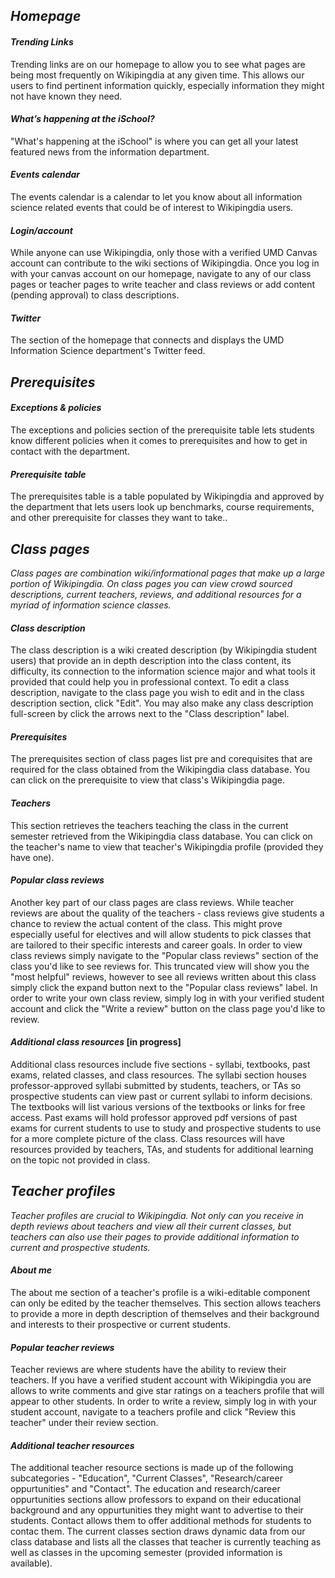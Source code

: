 ## ***Homepage***

#### *Trending Links*

Trending links are on our homepage to allow you to see what pages are being most frequently on Wikipingdia at any given time. This allows our users to find pertinent information quickly, especially information they might not have known they need.

#### *What’s happening at the iSchool?*

"What's happening at the iSchool" is where you can get all your latest featured news from the information department.

#### *Events calendar*

The events calendar is a calendar to let you know about all information science related events that could be of interest to Wikipingdia users.

#### *Login/account*

While anyone can use Wikipingdia, only those with a verified UMD Canvas account can contribute to the wiki sections of Wikipingdia. Once you log in with your canvas account on our homepage, navigate to any of our class pages or teacher pages to write teacher and class reviews or add content (pending approval) to class descriptions.

#### *Twitter*

The section of the homepage that connects and displays the UMD Information Science department's Twitter feed.

## ***Prerequisites***

#### *Exceptions & policies*

The exceptions and policies section of the prerequisite table lets students know different policies when it comes to prerequisites and how to get in contact with the department.

#### *Prerequisite table*

The prerequisites table is a table populated by Wikipingdia and approved by the department that lets users look up benchmarks, course requirements, and other prerequisite for classes they want to take..

## ***Class pages***

_Class pages are combination wiki/informational pages that make up a large portion of Wikipingdia. On class pages you can view crowd sourced descriptions, current teachers, reviews, and additional resources for a myriad of information science classes._

#### *Class description*

The class description is a wiki created description (by Wikipingdia student users) that provide an in depth description into the class content, its difficulty, its connection to the information science major and what tools it provided that could help you in professional context. To edit a class description, navigate to the class page you wish to edit and in the class description section, click "Edit". You may also make any class description full-screen by click the arrows next to the "Class description" label.  

#### *Prerequisites*

The prerequisites section of class pages list pre and corequisites that are required for the class obtained from the Wikipingdia class database. You can click on the prerequisite to view that class's Wikipingdia page.

#### *Teachers*

This section retrieves the teachers teaching the class in the current semester retrieved from the Wikipingdia class database. You can click on the teacher's name to view that teacher's Wikipingdia profile (provided they have one).

#### *Popular class reviews*

Another key part of our class pages are class reviews. While teacher reviews are about the quality of the teachers - class reviews give students a chance to review the actual content of the class. This might prove especially useful for electives and will allow students to pick classes that are tailored to their specific interests and career goals. In order to view class reviews simply navigate to the "Popular class reviews" section of the class you'd like to see reviews for. This truncated view will show you the "most helpful" reviews, however to see all reviews written about this class simply click the expand button next to the "Popular class reviews" label. In order to write your own class review, simply log in with your verified student account and click the "Write a review" button on the class page you'd like to review.

#### *Additional class resources* [in progress]

Additional class resources include five sections - syllabi, textbooks, past exams, related classes, and class resources. The syllabi section houses professor-approved syllabi submitted by students, teachers, or TAs so prospective students can view past or current syllabi to inform decisions. The textbooks will list various versions of the textbooks or links for free access. Past exams will hold professor approved pdf versions of past exams for current students to use to study and prospective students to use for a more complete picture of the class. Class resources will have resources provided by teachers, TAs, and students for additional learning on the topic not provided in class.

## ***Teacher profiles***

_Teacher profiles are crucial to Wikipingdia. Not only can you receive in depth reviews about teachers and view all their current classes, but teachers can also use their pages to provide additional information to current and prospective students._

#### *About me*

The about me section of a teacher's profile is a wiki-editable component can only be edited by the teacher themselves. This section allows teachers to provide a more in depth description of themselves and their background and interests to their prospective or current students.

#### *Popular teacher reviews*

Teacher reviews are where students have the ability to review their teachers. If you have a verified student account with Wikipingdia you are allows to write comments and give star ratings on a teachers profile that will appear to other students. In order to write a review, simply log in with your student account, navigate to a teachers profile and click "Review this teacher" under their review section.

#### *Additional teacher resources*

The additional teacher resource sections is made up of the following subcategories - "Education", "Current Classes", "Research/career oppurtunities" and "Contact". The education and research/career oppurtunities sections allow professors to expand on their educational background and any oppurtunities they might want to advertise to their students. Contact allows them to offer additional methods for students to contac them. The current classes section draws dynamic data from our class database and lists all the classes that teacher is currently teaching as well as classes in the upcoming semester (provided information is available).
